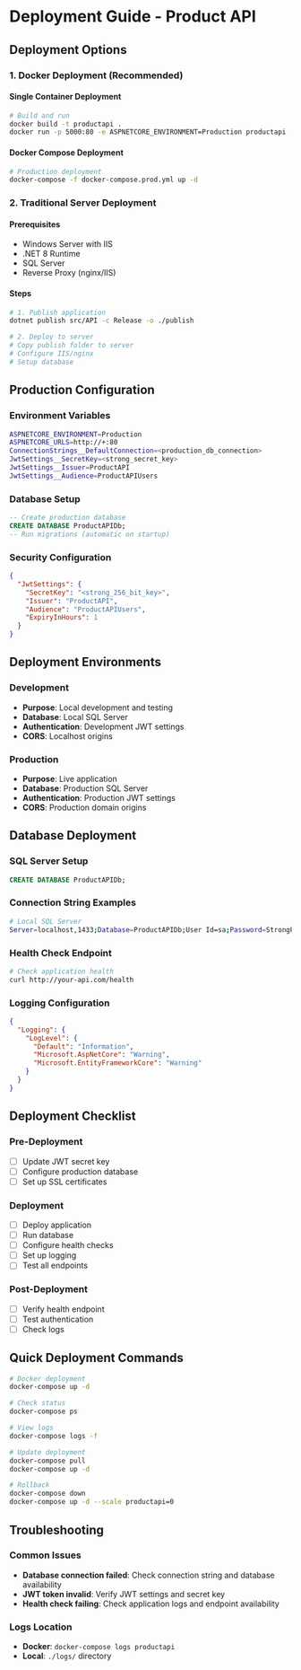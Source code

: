 # Deployment Guide - Product API

## Deployment Options

### 1. Docker Deployment (Recommended)

#### Single Container Deployment
```bash
# Build and run
docker build -t productapi .
docker run -p 5000:80 -e ASPNETCORE_ENVIRONMENT=Production productapi
```

#### Docker Compose Deployment
```bash
# Production deployment
docker-compose -f docker-compose.prod.yml up -d
```

### 2. Traditional Server Deployment

#### Prerequisites
- Windows Server with IIS
- .NET 8 Runtime
- SQL Server
- Reverse Proxy (nginx/IIS)

#### Steps
```bash
# 1. Publish application
dotnet publish src/API -c Release -o ./publish

# 2. Deploy to server
# Copy publish folder to server
# Configure IIS/nginx
# Setup database
```

## Production Configuration

### Environment Variables
```bash
ASPNETCORE_ENVIRONMENT=Production
ASPNETCORE_URLS=http://+:80
ConnectionStrings__DefaultConnection=<production_db_connection>
JwtSettings__SecretKey=<strong_secret_key>
JwtSettings__Issuer=ProductAPI
JwtSettings__Audience=ProductAPIUsers
```

### Database Setup
```sql
-- Create production database
CREATE DATABASE ProductAPIDb;
-- Run migrations (automatic on startup)
```

### Security Configuration
```json
{
  "JwtSettings": {
    "SecretKey": "<strong_256_bit_key>",
    "Issuer": "ProductAPI",
    "Audience": "ProductAPIUsers",
    "ExpiryInHours": 1
  }
}
```

## Deployment Environments

### Development
- **Purpose**: Local development and testing
- **Database**: Local SQL Server
- **Authentication**: Development JWT settings
- **CORS**: Localhost origins

### Production
- **Purpose**: Live application
- **Database**: Production SQL Server
- **Authentication**: Production JWT settings
- **CORS**: Production domain origins

## Database Deployment

### SQL Server Setup
```sql
CREATE DATABASE ProductAPIDb;
```
### Connection String Examples
```bash
# Local SQL Server
Server=localhost,1433;Database=ProductAPIDb;User Id=sa;Password=StrongPassword123!;TrustServerCertificate=true
```
### Health Check Endpoint
```bash
# Check application health
curl http://your-api.com/health
```

### Logging Configuration
```json
{
  "Logging": {
    "LogLevel": {
      "Default": "Information",
      "Microsoft.AspNetCore": "Warning",
      "Microsoft.EntityFrameworkCore": "Warning"
    }
  }
}
```
## Deployment Checklist

### Pre-Deployment
- [ ] Update JWT secret key
- [ ] Configure production database
- [ ] Set up SSL certificates

### Deployment
- [ ] Deploy application
- [ ] Run database
- [ ] Configure health checks
- [ ] Set up logging
- [ ] Test all endpoints

### Post-Deployment
- [ ] Verify health endpoint
- [ ] Test authentication
- [ ] Check logs

## Quick Deployment Commands

```bash
# Docker deployment
docker-compose up -d

# Check status
docker-compose ps

# View logs
docker-compose logs -f

# Update deployment
docker-compose pull
docker-compose up -d

# Rollback
docker-compose down
docker-compose up -d --scale productapi=0
```

## Troubleshooting

### Common Issues
- **Database connection failed**: Check connection string and database availability
- **JWT token invalid**: Verify JWT settings and secret key
- **Health check failing**: Check application logs and endpoint availability

### Logs Location
- **Docker**: `docker-compose logs productapi`
- **Local**: `./logs/` directory
